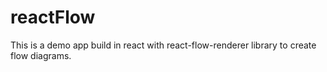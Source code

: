 # reactFlow
This is a demo app build in react with react-flow-renderer library to create flow diagrams.
